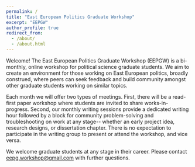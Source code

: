 ```yaml
---
permalink: /
title: "East European Politics Graduate Workshop"
excerpt: "EEPGW"
author_profile: true
redirect_from: 
  - /about/
  - /about.html
---
```


Welcome! The East European Politics Graduate Workshop (EEPGW) is a bi-monthly, online workshop for political science graduate students. We aim to create an environment for those working on East European politics, broadly construed, where peers can seek feedback and build community amongst other graduate students working on similar topics.

Each month we will offer two types of meetings. First, there will be a read-first paper workshop where students are invited to share works-in-progress. Second, our monthly writing sessions provide a dedicated writing hour followed by a block for community problem-solving and troubleshooting on work at any stage-- whether an early project idea, research designs, or dissertation chapter. There is no expectation to participate in the writing group to present or attend the workshop, and vice versa. 

We welcome graduate students at any stage in their career. Please contact eepg.workshop@gmail.com with further questions.
